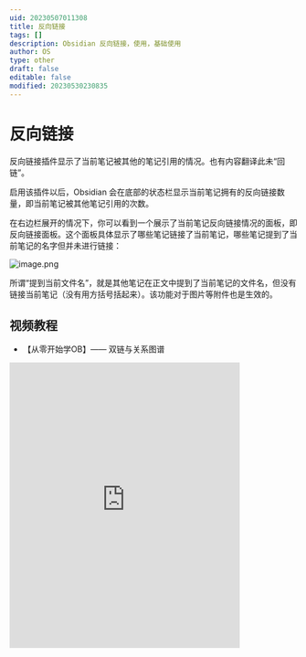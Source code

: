 ```yaml
---
uid: 20230507011308
title: 反向链接
tags: []
description: Obsidian 反向链接，使用，基础使用
author: OS
type: other
draft: false
editable: false
modified: 20230530230835
---
```


# 反向链接

反向链接插件显示了当前笔记被其他的笔记引用的情况。也有内容翻译此未“回链”。

启用该插件以后，Obsidian 会在底部的状态栏显示当前笔记拥有的反向链接数量，即当前笔记被其他笔记引用的次数。

在右边栏展开的情况下，你可以看到一个展示了当前笔记反向链接情况的面板，即反向链接面板。这个面板具体显示了哪些笔记链接了当前笔记，哪些笔记提到了当前笔记的名字但并未进行链接：

![image.png](https://cdn.pkmer.cn/images/20230507011331.png!pkmer)

所谓“提到当前文件名”，就是其他笔记在正文中提到了当前笔记的文件名，但没有链接当前笔记（没有用方括号括起来）。该功能对于图片等附件也是生效的。

## 视频教程

- 【从零开始学OB】—— 双链与关系图谱

<iframe src="https://player.bilibili.com/player.html?aid=620111071&bvid=BV1H84y1R7Xg&cid=1309062377&p=1&autoplay=false" scrolling="no" border="0" frameborder="no" framespacing="0" allowfullscreen="true" width="80%" height="500"> </iframe>